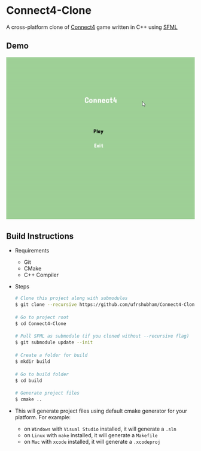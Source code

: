 # Connect4-Clone

A cross-platform clone of [Connect4](https://en.wikipedia.org/wiki/Connect_Four) game written in C++ using [SFML](https://www.sfml-dev.org/)

## Demo

![Demo](branding/Demo.gif)

## Build Instructions

- Requirements
  - Git
  - CMake
  - C++ Compiler

- Steps

    ```bash
    # Clone this project along with submodules
    $ git clone --recursive https://github.com/ufrshubham/Connect4-Clone

    # Go to project root
    $ cd Connect4-Clone

    # Pull SFML as submodule (if you cloned without --recursive flag)
    $ git submodule update --init

    # Create a folder for build
    $ mkdir build

    # Go to build folder
    $ cd build

    # Generate project files
    $ cmake ..
    ```

- This will generate project files using default cmake generator for your platform. For example:

  - on `Windows` with `Visual Studio` installed, it will generate a `.sln`
  - on `Linux` with `make` installed, it will generate a `Makefile`
  - on `Mac` with `xcode` installed, it will generate a `.xcodeproj`
  